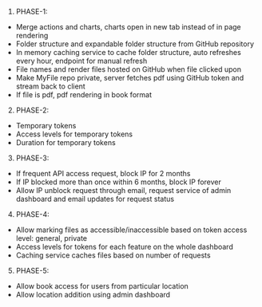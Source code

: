 1. PHASE-1:
- Merge actions and charts, charts open in new tab instead of in page rendering
- Folder structure and expandable folder structure from GitHub repository
- In memory caching service to cache folder structure, auto refreshes every hour, endpoint for manual refresh
- File names and render files hosted on GitHub when file clicked upon
- Make MyFile repo private, server fetches pdf using GitHub token and stream back to client
- If file is pdf, pdf rendering in book format
2. PHASE-2:
- Temporary tokens
- Access levels for temporary tokens
- Duration for temporary tokens
3. PHASE-3:
- If frequent API access request, block IP for 2 months
- If IP blocked more than once within 6 months, block IP forever
- Allow IP unblock request through email, request service of admin dashboard and email updates for request status
4. PHASE-4:
- Allow marking files as accessible/inaccessible based on token access level: general, private
- Access levels for tokens for each feature on the whole dashboard
- Caching service caches files based on number of requests
5. PHASE-5:
- Allow book access for users from particular location
- Allow location addition using admin dashboard
